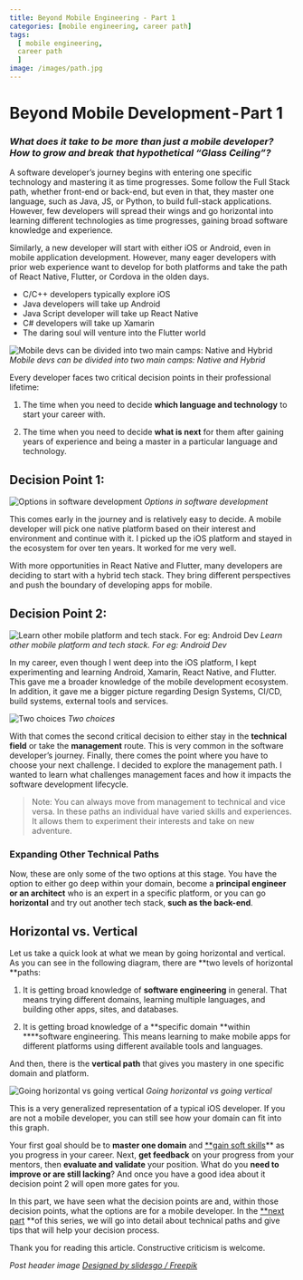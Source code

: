 ```yaml
---
title: Beyond Mobile Engineering - Part 1
categories: [mobile engineering, career path]
tags:
  [ mobile engineering,
  career path
  ]
image: /images/path.jpg
---
```


# Beyond Mobile Development - Part 1

### *What does it take to be more than just a mobile developer? How to grow and break that hypothetical “Glass Ceiling”?*

A software developer’s journey begins with entering one specific technology and mastering it as time progresses. Some follow the Full Stack path, whether front-end or back-end, but even in that, they master one language, such as Java, JS, or Python, to build full-stack applications. However, few developers will spread their wings and go horizontal into learning different technologies as time progresses, gaining broad software knowledge and experience.

Similarly, a new developer will start with either iOS or Android, even in mobile application development. However, many eager developers with prior web experience want to develop for both platforms and take the path of React Native, Flutter, or Cordova in the olden days.

- C/C++ developers typically explore iOS
- Java developers will take up Android
- Java Script developer will take up React Native
- C# developers will take up Xamarin
- The daring soul will venture into the Flutter world

![Mobile devs can be divided into two main camps: Native and Hybrid](/images/beyondME/1_1.png)
*Mobile devs can be divided into two main camps: Native and Hybrid*

Every developer faces two critical decision points in their professional lifetime:

 1. The time when you need to decide **which language and technology** to start your career with.

 2. The time when you need to decide **what is next** for them after gaining years of experience and being a master in a particular language and technology.

## Decision Point 1:

![Options in software development](/images/beyondME/1_2.png)
*Options in software development*

This comes early in the journey and is relatively easy to decide. A mobile developer will pick one native platform based on their interest and environment and continue with it. I picked up the iOS platform and stayed in the ecosystem for over ten years. It worked for me very well.

With more opportunities in React Native and Flutter, many developers are deciding to start with a hybrid tech stack. They bring different perspectives and push the boundary of developing apps for mobile.

## Decision Point 2:

![Learn other mobile platform and tech stack. For eg: Android Dev](/images/beyondME/1_3.png)
*Learn other mobile platform and tech stack. For eg: Android Dev*

In my career, even though I went deep into the iOS platform, I kept experimenting and learning Android, Xamarin, React Native, and Flutter. This gave me a broader knowledge of the mobile development ecosystem. In addition, it gave me a bigger picture regarding Design Systems, CI/CD, build systems, external tools and services.

![Two choices](/images/beyondME/1_4.png)
*Two choices*

With that comes the second critical decision to either stay in the **technical field** or take the **management** route. This is very common in the software developer’s journey. Finally, there comes the point where you have to choose your next challenge. I decided to explore the management path. I wanted to learn what challenges management faces and how it impacts the software development lifecycle.
>  Note: You can always move from management to technical and vice versa. In these paths an individual have varied skills and experiences. It allows them to experiment their interests and take on new adventure.

### Expanding Other Technical Paths

Now, these are only some of the two options at this stage. You have the option to either go deep within your domain, become a **principal engineer or an architect** who is an expert in a specific platform, or you can go **horizontal** and try out another tech stack, **such as the back-end**.

## Horizontal vs. Vertical

Let us take a quick look at what we mean by going horizontal and vertical. As you can see in the following diagram, there are **two levels of horizontal **paths:

 1. It is getting broad knowledge of **software engineering** in general. That means trying different domains, learning multiple languages, and building other apps, sites, and databases.

 2. It is getting broad knowledge of a **specific domain **within ****software engineering. This means learning to make mobile apps for different platforms using different available tools and languages.

And then, there is the **vertical path** that gives you mastery in one specific domain and platform.

![Going horizontal vs going vertical](/images/beyondME/1_5.png)
*Going horizontal vs going vertical*

This is a very generalized representation of a typical iOS developer. If you are not a mobile developer, you can still see how your domain can fit into this graph.

Your first goal should be to **master one domain** and [**gain soft skills](https://hackernoon.com/10-soft-skills-every-developer-needs-66f0cdcfd3f7)** as you progress in your career. Next, **get feedback** on your progress from your mentors, then **evaluate and validate** your position. What do you **need to improve or are still lacking**? And once you have a good idea about it decision point 2 will open more gates for you.

In this part, we have seen what the decision points are and, within those decision points, what the options are for a mobile developer. In the [**next part](http://www.pateltarang.com/blog/beyond-mobile-engineering-part2) **of this series, we will go into detail about technical paths and give tips that will help your decision process.

Thank you for reading this article. Constructive criticism is welcome.

*Post header image [Designed by slidesgo / Freepik]("http://www.freepik.com")*
